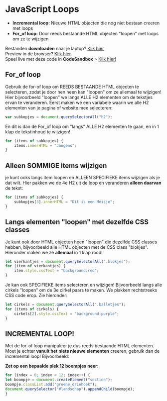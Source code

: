 # JavaScript Loops
- **Incremental loop:** Nieuwe HTML objecten die nog niet bestaan creeren met loops
- **For_of loop:** Door reeds bestaande HTML objecten "loopen" met loops om ze te wijzigen

Bestanden **downloaden** naar je laptop? [Klik hier](https://github.com/CMD-Groningen/javascript-loops/archive/refs/heads/master.zip)     
Preview in de browser? [Klik hier](https://cmd-groningen.github.io/javascript-loops)  
Speel live met deze code in **CodeSandbox** > [Klik hier!](https://codesandbox.io/s/github/CMD-Groningen/javascript-loops) 

## For_of loop

Gebruik de for-of loop om REEDS BESTAANDE HTML objecten te selecteren, zodat je door hen heen kan "loopen" om ze allemaal te wijzigen! Hier bijvoorbeeld "loopen" we langs ALLE H2 elementen om de tekstjes ervan te veranderen. Eerst maken we een variabele waarin we alle H2 elementen van je pagina of website mee selecteren:

```JavaScript
var subkopjes = document.querySelectorAll("h2");
```

En dit is dan de For_of loop om "langs" ALLE H2 elementen te gaan, en in 1 klap de tekstinhoud te wijzigen!

```JavaScript
for (items of subkopjes) {
	items.innerHTML = "Jongens";
}
```

## Alleen SOMMIGE items wijzigen

je kunt ooks langs item loopen en ALLEEN SPECIFIEKE items wijzigen als je dat wilt. Hier pakken we de 4e H2 uit de loop en veranderen **alleen daarvan** de tekst:

```JavaScript
for (items of subkopjes) {
	subkopjes[3].innerHTML = "Dit is een Meisje";
}
```

## Langs elementen "loopen" met dezelfde CSS classes

Je kunt ook door HTML objecten heen "loopen" die dezelfde CSS classes hebben, bijvoorbeeld alle HTML objecten met de CSS class "blokjes". Hieronder maken we ze **allemaal** in 1 klap rood!

```JavaScript
let vierkantjes = document.querySelectorAll(".blokjes");
for (item of vierkantjes) {
	item.style.cssText = "background:red";
}
```

Je kan ook SPECIFIEKE items selecteren en wijzigen! Bijvoorbeeld langs alle cirkels "loopen" om de 3e cirkel paars te maken. We plakken rechtstreeks CSS code erop. Zie hieronder:

```JavaScript
let cirkels = document.querySelectorAll(".balletjes");
for (items of cirkels) {
	cirkels[2].style.cssText = "background:purple";
}
```

## INCREMENTAL LOOP!

Met de for-of loop manipuleer je dus reeds bestaande HTML elementen. Moet je echter **vanuit het niets nieuwe elementen** creeren, gebruik dan de incremental loop! Bijvoorbeeld:

**Zet op een bepaalde plek 12 boompjes neer:**

```JavaScript
for (index = 0; index < 12; index++) {
let boompje = document.createElement("section");
boompje.classList.add("groene_driehoek");
document.querySelector("#landschap").appendChild(boompje);
}
```

